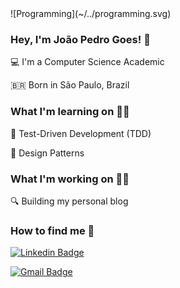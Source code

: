 <td>
![Programming](~/../programming.svg)
</td>

### Hey, I'm João Pedro Goes! 👋

<p>💻 I'm a Computer Science Academic</p>
<p>🇧🇷 Born in São Paulo, Brazil</p>

### What I'm learning on 🕵️‍♂️

<p>📕 Test-Driven Development (TDD)</p>
<p>📘 Design Patterns </p>

### What I'm working on 🏃‍♂️

🔍 Building my personal blog    

### How to find me 👤

[![Linkedin Badge](https://img.shields.io/badge/-JoãoPedroGoes-blue?style=flat-square&logo=Linkedin&logoColor=white&link=https://www.linkedin.com/in//joão-pedro-almeida-de-goes-5ab9621a5//)](https://www.linkedin.com/in//joão-pedro-almeida-de-goes-5ab9621a5/) 

[![Gmail Badge](https://img.shields.io/badge/-joaopedro.goes13@gmail.com-c14438?style=flat-square&logo=Gmail&logoColor=white&link=mailto:joaopedro.goes13@gmail.com)](mailto:tgmarinho@gmail.com)
